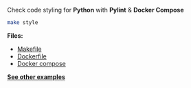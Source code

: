 Check code styling for **Python** with **Pylint** & **Docker Compose** 

```bash
make style
```

**Files:**

* [Makefile](https://github.com/dailymotion/gazr/tree/master/examples/style_python_pylint_with_docker_compose/Makefile)
* [Dockerfile](https://github.com/dailymotion/gazr/tree/master/examples/style_python_pylint_with_docker_compose/Dockerfile)
* [Docker compose](https://github.com/dailymotion/gazr/tree/master/examples/style_python_pylint_with_docker_compose/docker-compose.yml)

**[See other examples](https://github.com/dailymotion/gazr/tree/master/examples)**
